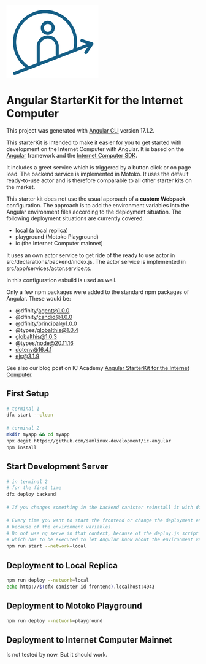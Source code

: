 <p align="left" >
  <img width="240"  src="src/assets/icAcademy.png">
</p>

# Angular StarterKit for the Internet Computer

This project was generated with [Angular CLI](https://github.com/angular/angular-cli) version 17.1.2.

This starterKit is intended to make it easier for you to get started with development on the Internet Computer with Angular. It is based on the [Angular](https://angular.io/) framework and the [Internet Computer SDK](https://sdk.dfinity.org/).

It includes a greet service which is triggered by a button click or on page load. The backend service is implemented in Motoko. It uses the default ready-to-use actor and is therefore comparable to all other starter kits on the market.

This starter kit does not use the usual approach of a **custom Webpack** configuration. The approach is to add the environment variables into the Angular environment files according to the deployment situation. The following deployment situations are currently covered:

- local (a local replica)
- playground (Motoko Playground)
- ic (the Internet Computer mainnet)

It uses an own actor service to get ride of the ready to use actor in src/declarations/backend/index.js. The actor service is implemented in src/app/services/actor.service.ts.

In this configuration esbuild is used as well.

Only a few npm packages were added to the standard npm packages of Angular. These would be: 

- @dfinity/agent@1.0.0
- @dfinity/candid@1.0.0
- @dfinity/principal@1.0.0
- @types/globalthis@1.0.4
- globalthis@1.0.3
- @types/node@20.11.16
- dotenv@16.4.1
- ejs@3.1.9

See also our blog post on IC Academy [Angular StarterKit for the Internet Computer](https://blog.icacademy.at/blog/angular-ic-starter).

## First Setup
```bash
# terminal 1
dfx start --clean

# terminal 2
mkdir myapp && cd myapp
npx degit https://github.com/samlinux-development/ic-angular
npm install

```


## Start Development Server

```bash
# in terminal 2
# for the first time
dfx deploy backend

# If you changes something in the backend canister reinstall it with dfx deploy backend any time.

# Every time you want to start the frontend or change the deployment environment, 
# because of the environment variables.
# Do not use ng serve in that context, because of the deploy.js script 
# which has to be executed to let Angular know about the environment variables.
npm run start --network=local

```
## Deployment to Local Replica

```bash
npm run deploy --network=local
echo http://$(dfx canister id frontend).localhost:4943
```

## Deployment to Motoko Playground

```bash
npm run deploy --network=playground
```

## Deployment to Internet Computer Mainnet
Is not tested by now. But it should work. 

